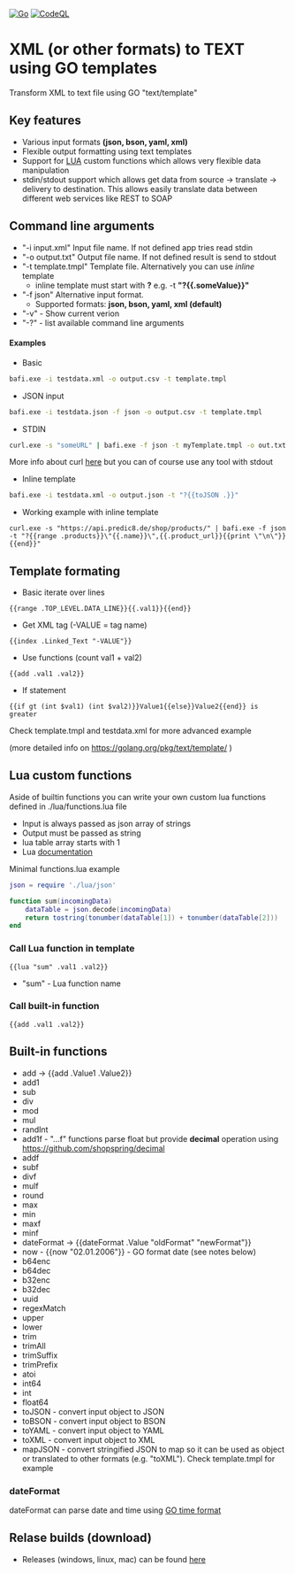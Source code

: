 [![Go](https://github.com/mmalcek/bafi/actions/workflows/go.yml/badge.svg)](https://github.com/mmalcek/bafi/actions/workflows/go.yml)
[![CodeQL](https://github.com/mmalcek/bafi/actions/workflows/codeql-analysis.yml/badge.svg)](https://github.com/mmalcek/bafi/actions/workflows/)
# XML (or other formats) to TEXT using GO templates
Transform XML to text file using GO "text/template"

## Key features
- Various input formats **(json, bson, yaml, xml)**
- Flexible output formatting using text templates
- Support for [LUA](https://www.lua.org/pil/contents.html) custom functions which allows very flexible data manipulation
- stdin/stdout support which allows get data from source -> translate -> delivery to destination. This allows easily translate data between different web services like REST to SOAP




## Command line arguments
- "-i input.xml" Input file name. If not defined app tries read stdin
- "-o output.txt" Output file name. If not defined result is send to stdout
- "-t template.tmpl" Template file. Alternatively you can use *inline* template 
    - inline template must start with **?** e.g. -t **"?{{.someValue}}"**
- "-f json" Alternative input format. 
    - Supported formats: **json, bson, yaml, xml (default)**
- "-v" - Show current verion
- "-?" - list available command line arguments

#### Examples
- Basic
```sh
bafi.exe -i testdata.xml -o output.csv -t template.tmpl
```
- JSON input
```sh
bafi.exe -i testdata.json -f json -o output.csv -t template.tmpl
```
- STDIN
```sh
curl.exe -s "someURL" | bafi.exe -f json -t myTemplate.tmpl -o out.txt 
```
More info about curl [here](https://curl.se/) but you can of course use any tool with stdout

- Inline template
```sh
bafi.exe -i testdata.xml -o output.json -t "?{{toJSON .}}"
```
- Working example with inline template
```
curl.exe -s "https://api.predic8.de/shop/products/" | bafi.exe -f json -t "?{{range .products}}\"{{.name}}\",{{.product_url}}{{print \"\n\"}}{{end}}" 
```

## Template formating
- Basic iterate over lines
```
{{range .TOP_LEVEL.DATA_LINE}}{{.val1}}{{end}}
```
- Get XML tag (-VALUE = tag name)
```
{{index .Linked_Text "-VALUE"}}
```
- Use functions (count val1 + val2)
```
{{add .val1 .val2}} 
```
- If statement 
```
{{if gt (int $val1) (int $val2)}}Value1{{else}}Value2{{end}} is greater
```
Check template.tmpl and testdata.xml for more advanced example

(more detailed info on https://golang.org/pkg/text/template/ )

## Lua custom functions
Aside of builtin functions you can write your own custom lua functions defined in ./lua/functions.lua file

- Input is always passed as json array of strings
- Output must be passed as string
- lua table array starts with 1
- Lua [documentation](http://www.lua.org/manual/5.1/)

Minimal functions.lua example
```lua
json = require './lua/json'

function sum(incomingData) 
    dataTable = json.decode(incomingData)
    return tostring(tonumber(dataTable[1]) + tonumber(dataTable[2]))
end
```

### Call Lua function in template 
```
{{lua "sum" .val1 .val2}}
```
- "sum" - Lua function name

### Call built-in function
```
{{add .val1 .val2}}
```

## Built-in functions
- add -> {{add .Value1 .Value2}}
- add1
- sub
- div
- mod
- mul
- randInt
- add1f - "...f" functions parse float but provide **decimal** operation using https://github.com/shopspring/decimal
- addf
- subf
- divf
- mulf
- round
- max
- min
- maxf
- minf
- dateFormat -> {{dateFormat .Value "oldFormat" "newFormat"}}
- now - {{now "02.01.2006"}} - GO format date (see notes below)
- b64enc
- b64dec
- b32enc
- b32dec
- uuid
- regexMatch
- upper
- lower
- trim
- trimAll
- trimSuffix
- trimPrefix
- atoi
- int64
- int
- float64
- toJSON - convert input object to JSON
- toBSON - convert input object to BSON
- toYAML - convert input object to YAML
- toXML - convert input object to XML
- mapJSON - convert stringified JSON to map so it can be used as object or translated to other formats (e.g. "toXML"). Check template.tmpl for example 

### dateFormat
dateFormat can parse date and time using [GO time format](https://programming.guide/go/format-parse-string-time-date-example.html)

## Relase builds (download)
- Releases (windows, linux, mac) can be found [here](https://github.com/mmalcek/bafi/releases)